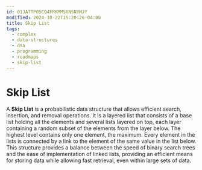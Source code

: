 ```yaml
---
id: 01JATTP05CQ4FRKMMSVNSNYMJY
modified: 2024-10-22T15:20:26-04:00
title: Skip List
tags:
  - complex
  - data-structures
  - dsa
  - programming
  - roadmaps
  - skip-list
---
```

# Skip List

A **Skip List** is a probabilistic data structure that allows efficient search, insertion, and removal operations. It is a layered list that consists of a base list holding all the elements and several lists layered on top, each layer containing a random subset of the elements from the layer below. The highest level contains only one element, the maximum. Every element in the lists is connected by a link to the element of the same value in the list below. This structure provides a balance between the speed of binary search trees and the ease of implementation of linked lists, providing an efficient means for storing data while allowing fast retrieval, even within large sets of data.